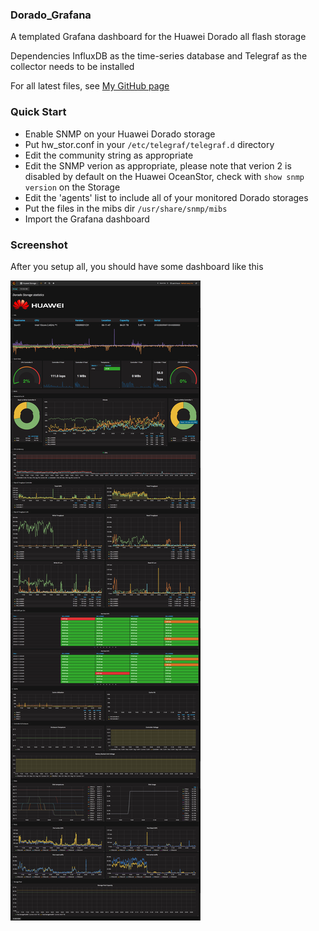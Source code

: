 ### Dorado_Grafana
A templated Grafana dashboard for the Huawei Dorado all flash storage

Dependencies InfluxDB as the time-series database and Telegraf as the collector needs to be installed

For all latest files, see [My GitHub page](https://github.com/dkruyt/OceanStor_Grafana)

### Quick Start

* Enable SNMP on your Huawei Dorado storage
* Put hw_stor.conf in your `/etc/telegraf/telegraf.d` directory
* Edit the community string as appropriate
* Edit the SNMP verion as appropriate, please note that verion 2 is disabled by default on the Huawei OceanStor, check with `show snmp version` on the Storage
* Edit the 'agents' list to include all of your monitored Dorado storages
* Put the files in the mibs dir `/usr/share/snmp/mibs`
* Import the Grafana dashboard

### Screenshot

After you setup all, you should have some dashboard like this

![Grafana screenshot Dorado](https://github.com/dkruyt/Dorado_Grafana/blob/master/Huawei_Dorado_Storage.jpg?raw=true)
